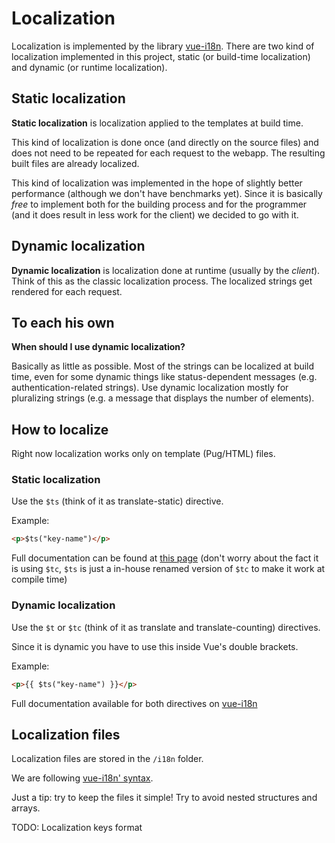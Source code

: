 # Localization

Localization is implemented by the library [vue-i18n](https://kazupon.github.io/vue-i18n/en/). There are two kind of localization implemented in this project, static (or build-time localization) and dynamic (or runtime localization).

## Static localization

**Static localization** is localization applied to the templates at build time.

This kind of localization is done once (and directly on the source files) and does not need to be repeated for each request to the webapp. The resulting built files are already localized.

This kind of localization was implemented in the hope of slightly better performance (although we don't have benchmarks yet). Since it is basically *free* to implement both for the building process and for the programmer (and it does result in less work for the client) we decided to go with it.

## Dynamic localization

**Dynamic localization** is localization done at runtime (usually by the *client*). Think of this as the classic localization process. The localized strings get rendered for each request.

## To each his own

**When should I use dynamic localization?**

Basically as little as possible. Most of the strings can be localized at build time, even for some dynamic things like status-dependent messages (e.g. authentication-related strings). Use dynamic localization mostly for pluralizing strings (e.g. a message that displays the number of elements).

## How to localize

Right now localization works only on template (Pug/HTML) files.

### Static localization

Use the `$ts` (think of it as translate-static) directive.

Example:

```html
<p>$ts("key-name")</p>
```

Full documentation can be found at [this page](https://kazupon.github.io/vue-i18n/en/pluralization.html) (don't worry about the fact it is using `$tc`, `$ts` is just a in-house renamed version of `$tc` to make it work at compile time)

### Dynamic localization

Use the `$t` or `$tc` (think of it as translate and translate-counting) directives.

Since it is dynamic you have to use this inside Vue's double brackets.

Example:

```html
<p>{{ $ts("key-name") }}</p>
```

Full documentation available for both directives on [vue-i18n](https://kazupon.github.io/vue-i18n/en/)

## Localization files

Localization files are stored in the `/i18n` folder.

We are following [vue-i18n' syntax](https://kazupon.github.io/vue-i18n/en/syntax.html).

Just a tip: try to keep the files it simple! Try to avoid nested structures and arrays.

TODO: Localization keys format
